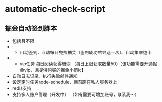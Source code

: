 # automatic-check-script

## 掘金自动签到脚本

* 包括且不限
* -  自动签到、自动每日免费抽奖（签到成功后会送一次）、自动集幸运卡
* -  vip任务 每日阅读获得珊瑚 （每日上限获取数量50）【该功能需要开通掘金vip，且提供购买的掘金小册id】
* 自动日志记录、执行失败邮件通知
* 设定定时任务node-schedule，目前跑在私人服务器上 
* redis支持 
* 支持多人账户管理（开发中） （如有需要可增加账号，联系我～） 


